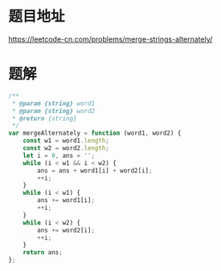 # 题目地址
https://leetcode-cn.com/problems/merge-strings-alternately/

# 题解
```js
/**
 * @param {string} word1
 * @param {string} word2
 * @return {string}
 */
var mergeAlternately = function (word1, word2) {
    const w1 = word1.length;
    const w2 = word2.length;
    let i = 0, ans = '';
    while (i < w1 && i < w2) {
        ans = ans + word1[i] + word2[i];
        ++i;
    }
    while (i < w1) {
        ans += word1[i];
        ++i;
    }
    while (i < w2) {
        ans += word2[i];
        ++i;
    }
    return ans;
};
```